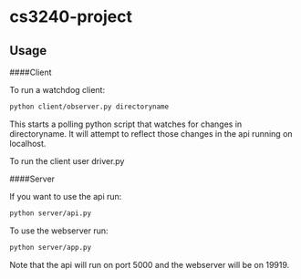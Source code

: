 cs3240-project
==============



Usage
-----

####Client

To run a watchdog client:
```bash
python client/observer.py directoryname
```

This starts a polling python script that watches for changes in directoryname. It will attempt to reflect those changes in the api running on localhost.

To run the client user driver.py

####Server


If you want to use the api run:
```bash
python server/api.py
```

To use the webserver run:
```bash
python server/app.py
```

Note that the api will run on port 5000 and the webserver will be on 19919.
